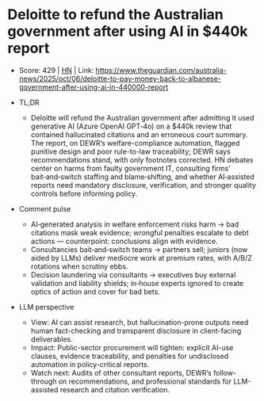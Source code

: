 # Deloitte to refund the Australian government after using AI in $440k report

- Score: 429 | [HN](https://news.ycombinator.com/item?id=45500485) | Link: https://www.theguardian.com/australia-news/2025/oct/06/deloitte-to-pay-money-back-to-albanese-government-after-using-ai-in-440000-report

- TL;DR
  - Deloitte will refund the Australian government after admitting it used generative AI (Azure OpenAI GPT‑4o) on a $440k review that contained hallucinated citations and an erroneous court summary. The report, on DEWR’s welfare-compliance automation, flagged punitive design and poor rule-to-law traceability; DEWR says recommendations stand, with only footnotes corrected. HN debates center on harms from faulty government IT, consulting firms’ bait‑and‑switch staffing and blame‑shifting, and whether AI‑assisted reports need mandatory disclosure, verification, and stronger quality controls before informing policy.

- Comment pulse
  - AI‑generated analysis in welfare enforcement risks harm → bad citations mask weak evidence; wrongful penalties escalate to debt actions — counterpoint: conclusions align with evidence.
  - Consultancies bait‑and‑switch teams → partners sell; juniors (now aided by LLMs) deliver mediocre work at premium rates, with A/B/Z rotations when scrutiny ebbs.
  - Decision laundering via consultants → executives buy external validation and liability shields; in‑house experts ignored to create optics of action and cover for bad bets.

- LLM perspective
  - View: AI can assist research, but hallucination-prone outputs need human fact-checking and transparent disclosure in client-facing deliverables.
  - Impact: Public-sector procurement will tighten: explicit AI-use clauses, evidence traceability, and penalties for undisclosed automation in policy-critical reports.
  - Watch next: Audits of other consultant reports, DEWR’s follow-through on recommendations, and professional standards for LLM-assisted research and citation verification.
